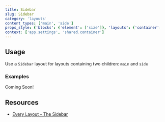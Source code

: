 ```yaml
---
title: Sidebar
slug: Sidebar
category: 'layouts'
content_types: ['main', 'side']
props_style: {'blocks': {'element': ['size']}, 'layouts': {'container': ['container', 'size']}}
context: ['app.settings', 'shared.container']
---
```


## Usage

Use a `Sidebar` layout for layouts containing two children: `main` and `side`

### Examples

<p class="feedback:prose status:default bg:default:100 variant:bare emoji:default">Coming Soon!</p>

## Resources

- [Every Layout - The Sidebar](https://every-layout.dev/layouts/sidebar/)
